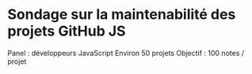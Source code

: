 Sondage sur la maintenabilité des projets GitHub JS
=======
Panel : développeurs JavaScript
Environ 50 projets
Objectif : 100 notes / projet
